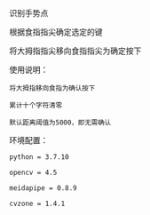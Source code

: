 识别手势点

根据食指指尖确定选定的键

将大拇指指尖移向食指指尖为确定按下

使用说明：

    将大拇指移向食指为确认按下
    
    累计十个字符清零
    
    默认距离阈值为5000，即无需确认
    
环境配置：
    
    python = 3.7.10
    
    opencv = 4.5
    
    meidapipe = 0.8.9
    
    cvzone = 1.4.1

